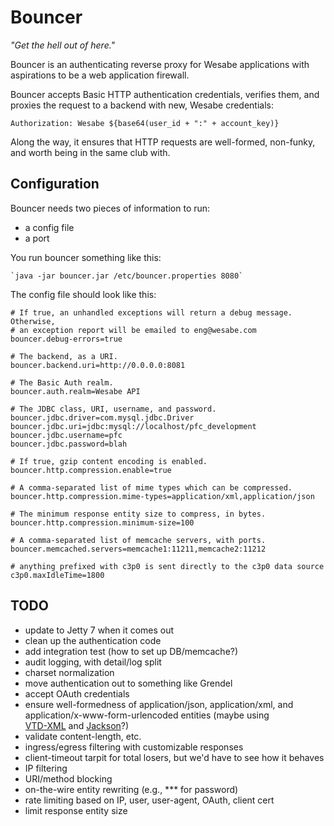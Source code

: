 Bouncer
=======

*"Get the hell out of here."*

Bouncer is an authenticating reverse proxy for Wesabe applications with
aspirations to be a web application firewall.

Bouncer accepts Basic HTTP authentication credentials, verifies them, and 
proxies the request to a backend with new, Wesabe credentials:
    
    Authorization: Wesabe ${base64(user_id + ":" + account_key)}

Along the way, it ensures that HTTP requests are well-formed, non-funky, and 
worth being in the same club with.

Configuration
-------------

Bouncer needs two pieces of information to run:

* a config file
* a port

You run bouncer something like this:
    
    `java -jar bouncer.jar /etc/bouncer.properties 8080`

The config file should look like this:
    
    # If true, an unhandled exceptions will return a debug message. Otherwise,
    # an exception report will be emailed to eng@wesabe.com
    bouncer.debug-errors=true
    
    # The backend, as a URI.
    bouncer.backend.uri=http://0.0.0.0:8081
    
    # The Basic Auth realm.
    bouncer.auth.realm=Wesabe API
    
    # The JDBC class, URI, username, and password.
    bouncer.jdbc.driver=com.mysql.jdbc.Driver
    bouncer.jdbc.uri=jdbc:mysql://localhost/pfc_development
    bouncer.jdbc.username=pfc
    bouncer.jdbc.password=blah
    
    # If true, gzip content encoding is enabled.
    bouncer.http.compression.enable=true
    
    # A comma-separated list of mime types which can be compressed.
    bouncer.http.compression.mime-types=application/xml,application/json
    
    # The minimum response entity size to compress, in bytes.
    bouncer.http.compression.minimum-size=100
    
    # A comma-separated list of memcache servers, with ports.
    bouncer.memcached.servers=memcache1:11211,memcache2:11212

    # anything prefixed with c3p0 is sent directly to the c3p0 data source
    c3p0.maxIdleTime=1800

TODO
----
  
  * update to Jetty 7 when it comes out
  * clean up the authentication code
  * add integration test (how to set up DB/memcache?)
  * audit logging, with detail/log split
  * charset normalization
  * move authentication out to something like Grendel
  * accept OAuth credentials
  * ensure well-formedness of application/json, application/xml, and 
    application/x-www-form-urlencoded entities (maybe using     
    [VTD-XML](http://vtd-xml.sourceforge.net) and 
    [Jackson](http://jackson.codehaus.org/)?)
  * validate content-length, etc.
  * ingress/egress filtering with customizable responses
  * client-timeout tarpit for total losers, but we'd have to see how it behaves
  * IP filtering
  * URI/method blocking
  * on-the-wire entity rewriting (e.g., *** for password)
  * rate limiting based on IP, user, user-agent, OAuth, client cert
  * limit response entity size